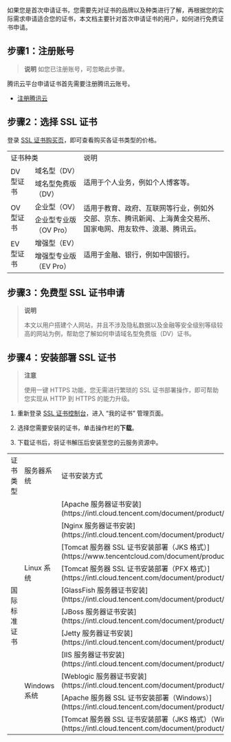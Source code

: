 如果您是首次申请证书，您需要先对证书的品牌以及种类进行了解，再根据您的实际需求申请适合您的证书，本文档主要针对首次申请证书的用户，如何进行免费证书申请。

## 步骤1：注册账号

> **说明**
> 如您已注册账号，可忽略此步骤。
> 


腾讯云平台申请证书首先需要注册腾讯云账号。
- [注册腾讯云](https://intl.cloud.tencent.com/document/product/378/17985)



## 步骤2：选择 SSL 证书

登录 [SSL 证书购买页](https://intl.cloud.tencent.com/pricing/ssl)，即可查看购买各证书类型的价格。
<table>
<tr>
<td rowspan="1" colSpan="2" >证书种类</td>
<td rowspan="1" colSpan="1" >说明</td>
</tr>
<tr>
<td rowspan="2" colSpan="1" >DV 型证书</td>
<td rowspan="1" colSpan="1" >域名型（DV）</td>
<td rowspan="2" colSpan="1" >适用于个人业务，例如个人博客等。</td>
</tr>
<tr>
<td rowspan="1" colSpan="1" >域名型免费版（DV）</td>
</tr>
<tr>
<td rowspan="2" colSpan="1" >OV 型证书</td>
<td rowspan="1" colSpan="1" >企业型（OV）</td>
<td rowspan="2" colSpan="1" >适用于教育、政府、互联网等行业，例如外交部、京东、腾讯新闻、上海黄金交易所、国家电网、用友软件、浪潮、腾讯云。</td>
</tr>
<tr>
<td rowspan="1" colSpan="1" >企业型专业版（OV Pro）</td>
</tr>
<tr>
<td rowspan="2" colSpan="1" >EV 型证书</td>
<td rowspan="1" colSpan="1" >增强型（EV）</td>
<td rowspan="2" colSpan="1" >适用于金融、银行，例如中国银行。</td>
</tr>
<tr>
<td rowspan="1" colSpan="1" >增强型专业版（EV Pro）</td>
</tr>
</table>


## 步骤3：免费型 SSL 证书申请

> **说明**
> 
> 本文以用户搭建个人网站，并且不涉及隐私数据以及金融等安全级别等级较高的网站为例，帮助您了解如何申请域名型免费版（DV）证书。
> 



## 步骤4：安装部署 SSL 证书

> **注意**
> 
> 使用一键 HTTPS 功能，您无需进行繁琐的 SSL 证书部署操作，即可帮助您实现从 HTTP 到 HTTPS 的能力升级。

1. 重新登录 [SSL 证书控制台](https://console.cloud.tencent.com/ssl)，进入 “我的证书” 管理页面。

2. 选择您需要安装的证书，单击操作栏的**下载**。

3. 下载证书后，将证书解压后安装至您的云服务资源中。



<table>
<tr>
<td rowspan="1" colSpan="1" >证书类型</td>
<td rowspan="1" colSpan="1" >服务器系统</td>
<td rowspan="1" colSpan="1" >证书安装方式</td>
</tr>
<tr>
<td rowspan="12" colSpan="1" >国际标准证书</td>
<td rowspan="8" colSpan="1" >Linux 系统</td>
</tr>
<tr>
<td rowspan="1" colSpan="1" > [Apache 服务器证书安装](https://intl.cloud.tencent.com/document/product/1007/30953)</td>
</tr>
<tr>
<td rowspan="1" colSpan="1" >[Nginx 服务器证书安装](https://intl.cloud.tencent.com/document/product/1007/30954)</td>
</tr>
<tr>
<td rowspan="1" colSpan="1" >[Tomcat 服务器 SSL 证书安装部署（JKS 格式）](https://www.tencentcloud.com/document/product/1007/50805)</td>
</tr>
<tr>
<td rowspan="1" colSpan="1" >[Tomcat 服务器 SSL 证书安装部署（PFX 格式）](https://intl.cloud.tencent.com/document/product/1007/30956)</td>
</tr>
<tr>
<td rowspan="1" colSpan="1" >[GlassFish 服务器证书安装](https://intl.cloud.tencent.com/document/product/1007/36565)</td>
</tr>
<tr>
<td rowspan="1" colSpan="1" >[JBoss 服务器证书安装](https://intl.cloud.tencent.com/document/product/1007/36566)</td>
</tr>
<tr>
<td rowspan="1" colSpan="1" >[Jetty 服务器证书安装](https://intl.cloud.tencent.com/document/product/1007/36567)</td>
</tr>
<tr>
<td rowspan="4" colSpan="1" >Windows 系统</td>
<td rowspan="1" colSpan="1" >[IIS 服务器证书安装](https://intl.cloud.tencent.com/document/product/1007/30955)</td>
</tr>
<tr>
<td rowspan="1" colSpan="1" >[Weblogic 服务器证书安装](https://intl.cloud.tencent.com/document/product/1007/38093)</td>
</tr>
<tr>
<td rowspan="1" colSpan="1" >[Apache 服务器 SSL 证书安装部署（Windows）](https://intl.cloud.tencent.com/document/product/1007/50198)</td>
</tr>
<tr>
<td rowspan="1" colSpan="1" >[Tomcat 服务器 SSL 证书安装部署（JKS 格式）（Windows）](https://intl.cloud.tencent.com/document/product/1007/43804)</td>
</tr>
</table>


